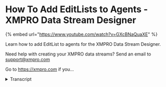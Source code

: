 # How To Add EditLists to Agents - XMPRO Data Stream Designer
{% embed url="https://www.youtube.com/watch?v=GXcBNaQuaXE" %}



Learn how to add EditList to agents for the XMPRO Data Stream Designer.  

Need help with creating your XMPRO data streams? Send an email to support@xmpro.com 

Go to https://xmpro.com if you...
<details>
<summary>Transcript</summary>Learn how to add EditList to agents for the XMPRO Data Stream Designer.  

Need help with creating your XMPRO data streams? Send an email to support@xmpro.com 

Go to https://xmpro.com if you...
this video will be going over how to

create and configure an edit list for an

agent

i currently have our calculated field

open

and i replaced the grid with an edit

list

to add a new edit list we'll go click on

the plus on a group

scroll until you find the edit list

option

you can give it a key you can give it a

name

you can give it a help text that goes

below the edit list

you have to provide unique key similar

to a grid

you also have options to have a post

back

after an entry is updated you can choose

whether edit list is visible

rather not an entry is required and you

have options to disable

insert delete or update after an edit

list is added you're able to click on

the

plus within the control right here and

you can add

a number of settings to an edit list

right now we have check boxes

drop downs number boxes text boxes

titles and script boxes supported for an

edit list

with full functionality part of that

within our edit list

we have commands along the top we have

an option to add new entries

we have the option to select and then

once you can select you have an option

to delete

on the left side so let's first let's

add an entry

i'm going to call this hello world

and i'm going to give it a data type of

string and i'm going to give the

expression

hello world

after i'm done i'm going to apply it's

going to automatically update on the

left side here

now if we want to delete it we can press

select

click the little check box right there

and then we can delete

the edit list will function exactly the

same as a grid

you are able to add any number of

entries to your list you're able to

select delete manipulate them however

you would like
</details>